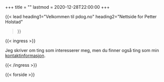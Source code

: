 +++
title = ""
lastmod = 2020-12-28T22:00:00
+++

<!-- markdownlint-disable MD033 -->

{{< lead
  heading1="Velkommen til pdog.no"
  heading2="Nettside for Petter Holstad"
  >}}

{{< ingress >}}

Jeg skriver om ting som interesserer meg, men du finner også ting som min
<a href="kontaktinfo">kontaktinformasjon</a>.

{{< /ingress >}}

{{< forside >}}